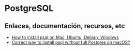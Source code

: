 # PostgreSQL

## Enlaces, documentación, recursos, etc

* [How to install psql on Mac, Ubuntu, Debian, Windows](https://blog.timescale.com/tutorials/how-to-install-psql-on-mac-ubuntu-debian-windows/)
* [Correct way to install psql without full Postgres on macOS?](https://stackoverflow.com/questions/44654216/correct-way-to-install-psql-without-full-postgres-on-macos)
